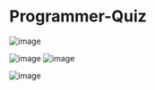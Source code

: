 # Programmer-Quiz

![image](https://drive.google.com/uc?export=view&id=1yg2KHi8SDir-LLtvPt6zj0I52GNxrtYm)

![image](https://drive.google.com/uc?export=view&id=1hnWQ-ZI2ufQ4eOCGcGl2x5NqgLwu3rb_) ![image](https://drive.google.com/uc?export=view&id=1F9wqSzHNLuoEY4lrClidV0_26myaWqV5)

![image](https://drive.google.com/uc?export=view&id=1KBcjrSAaCpOCDiMv_OAhcdu5O5HVl0lc)

